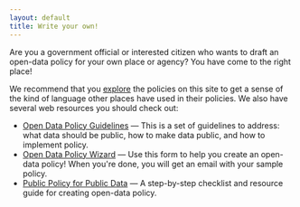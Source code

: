 ```yaml
---
layout: default
title: Write your own!
---
```


Are you a government official or interested citizen who wants to draft an open-data policy for your own place or agency? You have come to the right place!

We recommend that you [explore](/browse/) the policies on this site to get a sense of the kind of language other places have used in their policies. We also have several web resources you should check out:

- [Open Data Policy Guidelines](http://sunlightfoundation.com/opendataguidelines/) — This is a set of guidelines to address: what data should be public, how to make data public, and how to implement policy.
- [Open Data Policy Wizard](https://docs.google.com/forms/d/e/1FAIpQLSe2BeXHF-vkjbfmYRK0dIxYtWyaXUCkgG0a6twAIqRdwJM8dg/viewform) — Use this form to help you create an open-data policy! When you're done, you will get an email with your sample policy.
- [Public Policy for Public Data](http://whatworkscities.sunlightfoundation.com/) — A step-by-step checklist and resource guide for creating open-data policy.
